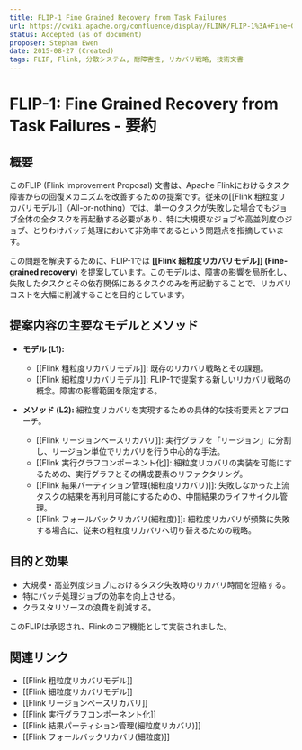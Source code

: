 ```yaml
---
title: FLIP-1 Fine Grained Recovery from Task Failures
url: https://cwiki.apache.org/confluence/display/FLINK/FLIP-1%3A+Fine+Grained+Recovery+from+Task+Failures
status: Accepted (as of document)
proposer: Stephan Ewen
date: 2015-08-27 (Created)
tags: FLIP, Flink, 分散システム, 耐障害性, リカバリ戦略, 技術文書
---
```


# FLIP-1: Fine Grained Recovery from Task Failures - 要約

## 概要

このFLIP (Flink Improvement Proposal) 文書は、Apache Flinkにおけるタスク障害からの回復メカニズムを改善するための提案です。従来の[[Flink 粗粒度リカバリモデル]]（All-or-nothing）では、単一のタスクが失敗した場合でもジョブ全体の全タスクを再起動する必要があり、特に大規模なジョブや高並列度のジョブ、とりわけバッチ処理において非効率であるという問題点を指摘しています。

この問題を解決するために、FLIP-1では **[[Flink 細粒度リカバリモデル]] (Fine-grained recovery)** を提案しています。このモデルは、障害の影響を局所化し、失敗したタスクとその依存関係にあるタスクのみを再起動することで、リカバリコストを大幅に削減することを目的としています。

## 提案内容の主要なモデルとメソッド

* **モデル (L1):**
    * [[Flink 粗粒度リカバリモデル]]: 既存のリカバリ戦略とその課題。
    * [[Flink 細粒度リカバリモデル]]: FLIP-1で提案する新しいリカバリ戦略の概念。障害の影響範囲を限定する。

* **メソッド (L2):** 細粒度リカバリを実現するための具体的な技術要素とアプローチ。
    * [[Flink リージョンベースリカバリ]]: 実行グラフを「リージョン」に分割し、リージョン単位でリカバリを行う中心的な手法。
    * [[Flink 実行グラフコンポーネント化]]: 細粒度リカバリの実装を可能にするための、実行グラフとその構成要素のリファクタリング。
    * [[Flink 結果パーティション管理(細粒度リカバリ)]]: 失敗しなかった上流タスクの結果を再利用可能にするための、中間結果のライフサイクル管理。
    * [[Flink フォールバックリカバリ(細粒度)]]: 細粒度リカバリが頻繁に失敗する場合に、従来の粗粒度リカバリへ切り替えるための戦略。

## 目的と効果

* 大規模・高並列度ジョブにおけるタスク失敗時のリカバリ時間を短縮する。
* 特にバッチ処理ジョブの効率を向上させる。
* クラスタリソースの浪費を削減する。

このFLIPは承認され、Flinkのコア機能として実装されました。

## 関連リンク

* [[Flink 粗粒度リカバリモデル]]
* [[Flink 細粒度リカバリモデル]]
* [[Flink リージョンベースリカバリ]]
* [[Flink 実行グラフコンポーネント化]]
* [[Flink 結果パーティション管理(細粒度リカバリ)]]
* [[Flink フォールバックリカバリ(細粒度)]]

